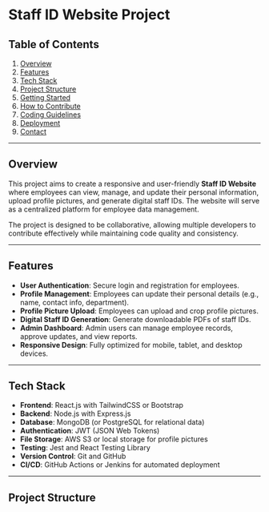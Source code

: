 # Staff ID Website Project

## Table of Contents
1. [Overview](#overview)
2. [Features](#features)
3. [Tech Stack](#tech-stack)
4. [Project Structure](#project-structure)
5. [Getting Started](#getting-started)
6. [How to Contribute](#how-to-contribute)
7. [Coding Guidelines](#coding-guidelines)
8. [Deployment](#deployment)
9. [Contact](#contact)

---

## Overview
This project aims to create a responsive and user-friendly **Staff ID Website** where employees can view, manage, and update their personal information, upload profile pictures, and generate digital staff IDs. The website will serve as a centralized platform for employee data management.

The project is designed to be collaborative, allowing multiple developers to contribute effectively while maintaining code quality and consistency.

---

## Features
- **User Authentication**: Secure login and registration for employees.
- **Profile Management**: Employees can update their personal details (e.g., name, contact info, department).
- **Profile Picture Upload**: Employees can upload and crop profile pictures.
- **Digital Staff ID Generation**: Generate downloadable PDFs of staff IDs.
- **Admin Dashboard**: Admin users can manage employee records, approve updates, and view reports.
- **Responsive Design**: Fully optimized for mobile, tablet, and desktop devices.

---

## Tech Stack
- **Frontend**: React.js with TailwindCSS or Bootstrap
- **Backend**: Node.js with Express.js
- **Database**: MongoDB (or PostgreSQL for relational data)
- **Authentication**: JWT (JSON Web Tokens)
- **File Storage**: AWS S3 or local storage for profile pictures
- **Testing**: Jest and React Testing Library
- **Version Control**: Git and GitHub
- **CI/CD**: GitHub Actions or Jenkins for automated deployment

---

## Project Structure
